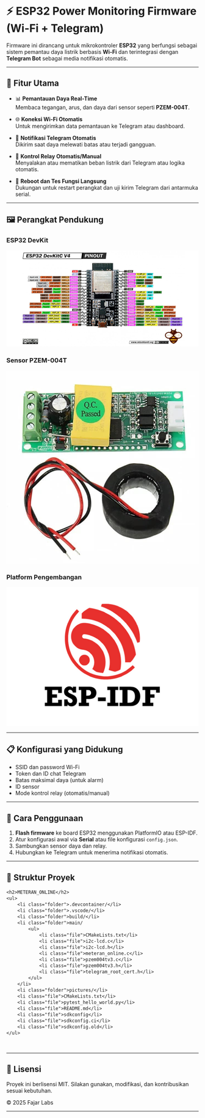 # ⚡ ESP32 Power Monitoring Firmware (Wi-Fi + Telegram)

Firmware ini dirancang untuk mikrokontroler **ESP32** yang berfungsi sebagai sistem pemantau daya listrik berbasis **Wi-Fi** dan terintegrasi dengan **Telegram Bot** sebagai media notifikasi otomatis.

---

## 📡 Fitur Utama

- 📊 **Pemantauan Daya Real-Time**  
  Membaca tegangan, arus, dan daya dari sensor seperti **PZEM-004T**.

- 🌐 **Koneksi Wi-Fi Otomatis**  
  Untuk mengirimkan data pemantauan ke Telegram atau dashboard.

- 🔔 **Notifikasi Telegram Otomatis**  
  Dikirim saat daya melewati batas atau terjadi gangguan.

- 🔌 **Kontrol Relay Otomatis/Manual**  
  Menyalakan atau mematikan beban listrik dari Telegram atau logika otomatis.

- 🔁 **Reboot dan Tes Fungsi Langsung**  
  Dukungan untuk restart perangkat dan uji kirim Telegram dari antarmuka serial.

---

## 🖼️ Perangkat Pendukung

### ESP32 DevKit
![ESP32 DevKit](pictures/esp32-devkitc-v4-esp32-wroom-32d-wireless-bluetooth-iot-wroom-esp-32d.jpg)

### Sensor PZEM-004T
![PZEM-004T](pictures/PZEM-004T-V2.0-700x700.jpg)

### Platform Pengembangan
![ESP-IDF Logo](pictures/logo-esp-idf.png)

---

## 📋 Konfigurasi yang Didukung

- SSID dan password Wi-Fi
- Token dan ID chat Telegram
- Batas maksimal daya (untuk alarm)
- ID sensor
- Mode kontrol relay (otomatis/manual)

---

## 🚀 Cara Penggunaan

1. **Flash firmware** ke board ESP32 menggunakan PlatformIO atau ESP-IDF.
2. Atur konfigurasi awal via **Serial** atau file konfigurasi `config.json`.
3. Sambungkan sensor daya dan relay.
4. Hubungkan ke Telegram untuk menerima notifikasi otomatis.

---

## 📁 Struktur Proyek

    <h2>METERAN_ONLINE</h2>
    <ul>
        <li class="folder">.devcontainer/</li>
        <li class="folder">.vscode/</li>
        <li class="folder">build/</li>
        <li class="folder">main/
            <ul>
                <li class="file">CMakeLists.txt</li>
                <li class="file">i2c-lcd.c</li>
                <li class="file">i2c-lcd.h</li>
                <li class="file">meteran_online.c</li>
                <li class="file">pzem004tv3.c</li>
                <li class="file">pzem004tv3.h</li>
                <li class="file">telegram_root_cert.h</li>
            </ul>
        </li>
        <li class="folder">pictures/</li>
        <li class="file">CMakeLists.txt</li>
        <li class="file">pytest_hello_world.py</li>
        <li class="file">README.md</li>
        <li class="file">sdkconfig</li>
        <li class="file">sdkconfig.ci</li>
        <li class="file">sdkconfig.old</li>
    </ul>
<br />

---

## 📄 Lisensi

Proyek ini berlisensi MIT. Silakan gunakan, modifikasi, dan kontribusikan sesuai kebutuhan.

© 2025 Fajar Labs

---



